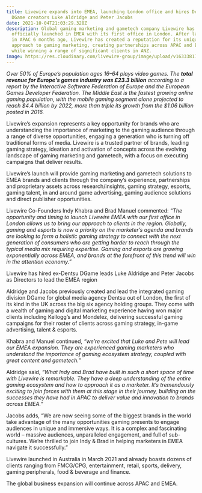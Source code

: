 ```yaml
---
title: Livewire expands into EMEA, launching London office and hires Dentsu
  DGame creators Luke Aldridge and Peter Jacobs
date: 2021-10-04T21:03:29.328Z
description: Global gaming marketing and gametech company Livewire has
  officially launched in EMEA with its first office in London. After launching
  in APAC 6 months ago, Livewire has created a reputation for its unique
  approach to gaming marketing, creating partnerships across APAC and EMEA,
  while winning a range of significant clients in ANZ.
image: https://res.cloudinary.com/livewire-group/image/upload/v1633381762/technology-circuits-map-world_r3qble.jpg
---
```

*Over 50% of Europe’s population ages 16–64 plays video games. The **total revenue for Europe's games industry was £23.3 billion** according to a report by the Interactive Software Federation of Europe and the European Games Developer Federation. The Middle East is the fastest growing online gaming population, with the mobile gaming segment alone projected to reach $4.4 billion by 2022, more than triple its growth from the $1.06 billion posted in 2016.*

Livewire’s expansion represents a key opportunity for brands who are understanding the importance of marketing to the gaming audience through a range of diverse opportunities, engaging a generation who is turning off traditional forms of media. Livewire is a trusted partner of brands, leading gaming strategy, ideation and activation of concepts across the evolving landscape of gaming marketing and gametech, with a focus on executing campaigns that deliver results.

Livewire’s launch will provide gaming marketing and gametech solutions to EMEA brands and clients through the company’s experience, partnerships and proprietary assets across research/insights, gaming strategy, esports, gaming talent, in and around game advertising, gaming audience solutions and direct publisher opportunities.

Livewire Co-Founders Indy Khabra and Brad Manuel commented: *“The opportunity and timing to launch Livewire EMEA with our first office in London allows us to bring our approach to clients in the region. Globally, gaming and esports is now a priority on the marketer’s agenda and brands are looking to form a holistic gaming strategy to connect with the next generation of consumers who are getting harder to reach through the typical media mix requiring expertise. Gaming and esports are growing exponentially across EMEA, and brands at the forefront of this trend will win in the attention economy.”*

Livewire has hired ex-Dentsu DGame leads Luke Aldridge and Peter Jacobs as Directors to lead the EMEA region

Aldridge and Jacobs previously created and lead the integrated gaming division DGame for global media agency Dentsu out of London, the first of its kind in the UK across the big six agency holding groups. They come with a wealth of gaming and digital marketing experience having won major clients including Kellogg’s and Mondelez, delivering successful gaming campaigns for their roster of clients across gaming strategy, in-game advertising, talent & esports.

Khabra and Manuel continued, *“we’re excited that Luke and Pete will lead our EMEA expansion. They are experienced gaming marketers who understand the importance of gaming ecosystem strategy, coupled with great content and gametech.”*

Aldridge said, *“What Indy and Brad have built in such a short space of time with Livewire is remarkable. They have a deep understanding of the entire gaming ecosystem and how to approach it as a marketer. It’s tremendously exciting to join forces with them at this stage in their journey, building on the successes they have had in APAC to deliver value and innovation to brands across EMEA.”*

Jacobs adds, “We are now seeing some of the biggest brands in the world take advantage of the many opportunities gaming presents to engage audiences in unique and immersive ways. It is a complex and fascinating world – massive audiences, unparalleled engagement, and full of sub-cultures. We’re thrilled to join Indy & Brad in helping marketers in EMEA navigate it successfully.”

Livewire launched in Australia in March 2021 and already boasts dozens of clients ranging from FMCG/CPG, entertainment, retail, sports, delivery, gaming peripherals, food & beverage and finance.

The global business expansion will continue across APAC and EMEA.